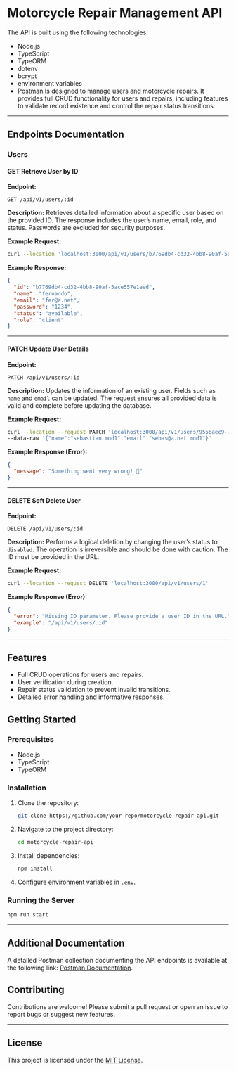 # Motorcycle Repair Management API

The API is built using the following technologies:
- Node.js
- TypeScript
- TypeORM
- dotenv
- bcrypt
- environment variables
- Postman
Is designed to manage users and motorcycle repairs. It provides full CRUD functionality for users and repairs, including features to validate record existence and control the repair status transitions.

---

## Endpoints Documentation

### Users

#### **GET** Retrieve User by ID

**Endpoint:**
```
GET /api/v1/users/:id
```

**Description:**
Retrieves detailed information about a specific user based on the provided ID. The response includes the user’s name, email, role, and status. Passwords are excluded for security purposes.

**Example Request:**
```bash
curl --location 'localhost:3000/api/v1/users/b7769db4-cd32-4bb8-90af-5ace557e1eed'
```

**Example Response:**
```json
{
  "id": "b7769db4-cd32-4bb8-90af-5ace557e1eed",
  "name": "fernando",
  "email": "fer@a.net",
  "password": "1234",
  "status": "available",
  "role": "client"
}
```

---

#### **PATCH** Update User Details

**Endpoint:**
```
PATCH /api/v1/users/:id
```

**Description:**
Updates the information of an existing user. Fields such as `name` and `email` can be updated. The request ensures all provided data is valid and complete before updating the database.

**Example Request:**
```bash
curl --location --request PATCH 'localhost:3000/api/v1/users/9556aec9-7316-48e3-96f2-1d78456735b1' \
--data-raw '{"name":"sebastian mod1","email":"sebas@a.net mod1"}'
```

**Example Response (Error):**
```json
{
  "message": "Something went very wrong! 🧨"
}
```

---

#### **DELETE** Soft Delete User

**Endpoint:**
```
DELETE /api/v1/users/:id
```

**Description:**
Performs a logical deletion by changing the user’s status to `disabled`. The operation is irreversible and should be done with caution. The ID must be provided in the URL.

**Example Request:**
```bash
curl --location --request DELETE 'localhost:3000/api/v1/users/1'
```

**Example Response (Error):**
```json
{
  "error": "Missing ID parameter. Please provide a user ID in the URL.",
  "example": "/api/v1/users/:id"
}
```

---

## Features
- Full CRUD operations for users and repairs.
- User verification during creation.
- Repair status validation to prevent invalid transitions.
- Detailed error handling and informative responses.

## Getting Started

### Prerequisites
- Node.js
- TypeScript
- TypeORM

### Installation
1. Clone the repository:
   ```bash
   git clone https://github.com/your-repo/motorcycle-repair-api.git
   ```
2. Navigate to the project directory:
   ```bash
   cd motorcycle-repair-api
   ```
3. Install dependencies:
   ```bash
   npm install
   ```
4. Configure environment variables in `.env`.

### Running the Server
```bash
npm run start
```

---


## Additional Documentation
A detailed Postman collection documenting the API endpoints is available at the following link: [Postman Documentation](https://documenter.getpostman.com/view/22674808/2sAYQanret).


## Contributing
Contributions are welcome! Please submit a pull request or open an issue to report bugs or suggest new features.

---

## License
This project is licensed under the [MIT License](LICENSE).
